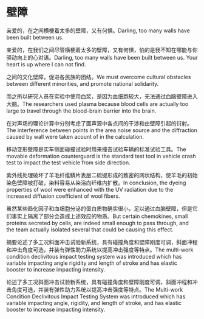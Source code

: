# 壁障

<p><span class="chinese">亲爱的，在之间横梗着太多的壁障，又有何惧。</span><span class="english">Darling, too many walls have been built between us.</span></p>

<p><span class="chinese">亲爱的，在我们之间尽管横梗着太多的壁障，又有何惧，怕的是我不知在哪能与你驿动向上的心对语。</span><span class="english">Darling, too many walls have been built between us. Your heart is up where I can not find.</span></p>

<p><span class="chinese">之间的文化壁障，促进各民族的团结。</span><span class="english">We must overcome cultural obstacles between different minorities, and promote national solidarity.</span></p>

<p><span class="chinese">而之所以研究人员在实验中使用血浆，是因为血细胞较大，无法通过血脑壁障进入大脑。</span><span class="english">The researchers used plasma because blood cells are actually too large to travel through the blood-brain barrier into the brain.</span></p>

<p><span class="chinese">在对声场的理论计算中分别考虑了面声源中各点间的干涉和由壁障引起的衍射。</span><span class="english">The interference between points in the area noise source and the diffraction caused by wall were taken acount of in the calculation.</span></p>

<p><span class="chinese">移动变形壁障是实车侧面碰撞试验时用来撞击试验车辆的标准试验工具。</span><span class="english">The movable deformation counterguard is the standard test tool in vehicle crash test to impact the test vehicle from side direction.</span></p>

<p><span class="chinese">紫外线处理破坏了羊毛纤维鳞片表层二硫键形成的致密的网状结构，使羊毛的初始染色壁障被打破，染料容易从染浴向纤维内扩散。</span><span class="english">In conclusion, the dyeing properties of wool were enhanced with the UV radiation due to the increased diffusion coefficient of wool fibers.</span></p>

<p><span class="chinese">虽然某些趋化因子和血细胞分泌的蛋白质物确实很小，足以通过血脑壁障，但是它们事实上隔离了部分会造成上述效应的物质。</span><span class="english">But certain chemokines, small proteins secreted by cells, are indeed small enough to pass through, and the team actually isolated several that could be causing this effect.</span></p>

<p><span class="chinese">摘要论述了多工况斜面冲击试验新系统，具有碰撞角度和壁障刚度可调，斜面冲程和冲击角度可选，并装有弹性助力系统以提高冲击强度等特点。</span><span class="english">The multi-work condition declivitous impact testing system was introduced which has variable impacting angle rigidity and length of stroke and has elastic booster to increase impacting intensity.</span></p>

<p><span class="chinese">论述了多工况斜面冲击试验新系统，具有碰撞角度和壁障刚度可调，斜面冲程和冲击角度可选，并装有弹性助力系统以提高冲击强度等特点。</span><span class="english">The Multi-work Condition Declivitous Impact Testing System was introduced which has variable impacting angle, rigidity, and length of stroke, and has elastic booster to increase impacting intensity.</span></p>

